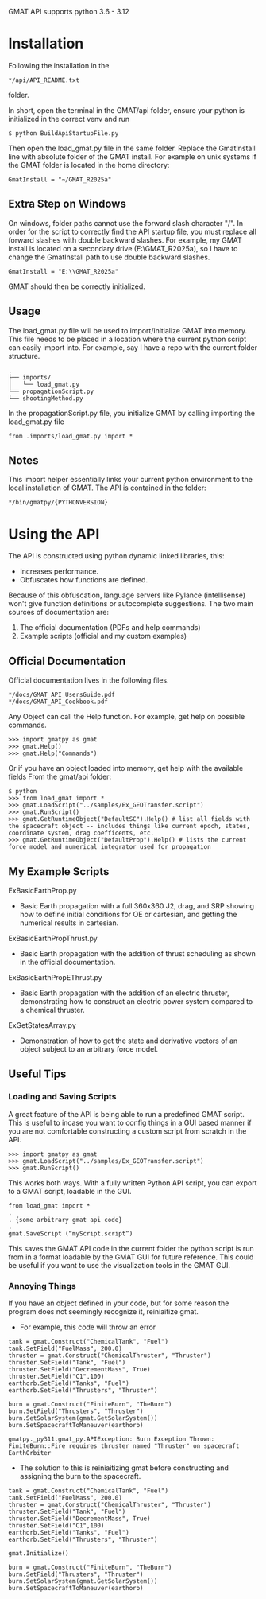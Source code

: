 GMAT API supports python 3.6 - 3.12
# Installation

Following the installation in the
```
*/api/API_README.txt
```
folder. 

In short, open the terminal in the GMAT/api folder,
ensure your python is initialized in the correct venv and run
```
$ python BuildApiStartupFile.py
```

Then open the load_gmat.py file in the same folder.
Replace the GmatInstall line with absolute folder of the GMAT install. 
For example on unix systems if the GMAT folder is located in the home directory:

```
GmatInstall = "~/GMAT_R2025a"
```
## Extra Step on Windows

On windows, folder paths cannot use the forward slash character "/". In order for the script to correctly find the API startup file, you must replace all forward slashes with double backward slashes.
For example, my GMAT install is located on a secondary drive (E:\GMAT_R2025a), so I have to change the GmatInstall path to use double backward slashes.

```
GmatInstall = "E:\\GMAT_R2025a"
```

GMAT should then be correctly initialized.

## Usage

The load_gmat.py file will be used to import/initialize GMAT into memory. This file needs to be placed in a location where the current python script can easily import into.
For example, say I have a repo with the current folder structure.

```
. 
├── imports/ 
│   └── load_gmat.py 
└── propagationScript.py
└── shootingMethod.py
```

In the propagationScript.py file, you initialize GMAT by calling importing the load_gmat.py file 
```
from .imports/load_gmat.py import *
```

## Notes

This import helper essentially links your current python environment to the local installation of GMAT. The API is contained in the folder:
```
*/bin/gmatpy/{PYTHONVERSION}
```


# Using the API

The API is constructed using python dynamic linked libraries, this:
 - Increases performance.
 - Obfuscates how functions are defined.

Because of this obfuscation, language servers like Pylance (intellisense) won't give function definitions or autocomplete suggestions. The two main sources of documentation are:
1. The official documentation (PDFs and help commands)
2. Example scripts (official and my custom examples)

## Official Documentation
Official documentation lives in the following files.

```
*/docs/GMAT_API_UsersGuide.pdf
*/docs/GMAT_API_Cookbook.pdf
```


Any Object can call the Help function. For example, get help on possible commands.
```
>>> import gmatpy as gmat
>>> gmat.Help()
>>> gmat.Help("Commands")
```

Or if you have an object loaded into memory, get help with the available fields
From the gmat/api folder:

```
$ python
>>> from load_gmat import *
>>> gmat.LoadScript("../samples/Ex_GEOTransfer.script")
>>> gmat.RunScript()
>>> gmat.GetRuntimeObject("DefaultSC").Help() # list all fields with the spacecraft object -- includes things like current epoch, states, coordinate system, drag coefficents, etc.
>>> gmat.GetRuntimeObject("DefaultProp").Help() # lists the current force model and numerical integrator used for propagation
```

## My Example Scripts

ExBasicEarthProp.py
- Basic Earth propagation with a full 360x360 J2, drag, and SRP showing how to define initial conditions for OE or cartesian, and getting the numerical results in cartesian.
  
ExBasicEarthPropThrust.py
- Basic Earth propagation with the addition of thrust scheduling as shown in the official documentation.
  
ExBasicEarthPropEThrust.py
- Basic Earth propagation with the addition of an electric thruster, demonstrating how to construct an electric power system compared to a chemical thruster.

ExGetStatesArray.py
- Demonstration of how to get the state and derivative vectors of an object subject to an arbitrary force model.

## Useful Tips

### Loading and Saving Scripts
A great feature of the API is being able to run a predefined GMAT script. This is useful to incase you want to config things in a GUI based manner if you are not comfortable constructing a custom script from scratch in the API.
```
>>> import gmatpy as gmat
>>> gmat.LoadScript("../samples/Ex_GEOTransfer.script")
>>> gmat.RunScript()
```

This works both ways. With a fully written Python API script, you can export to a GMAT script, loadable in the GUI.
```
from load_gmat import *
.
. {some arbitrary gmat api code}
.
gmat.SaveScript (“myScript.script”)
```
This saves the GMAT API code in the current folder the python script is run from in a format loadable by the GMAT GUI for future reference. This could be useful if you want to use the visualization tools in the GMAT GUI.

### Annoying Things
 If you have an object defined in your code, but for some reason the program does not seemingly recognize it, reiniaitize gmat.
 - For example, this code will throw an error
```
tank = gmat.Construct("ChemicalTank", "Fuel")
tank.SetField("FuelMass", 200.0)
thruster = gmat.Construct("ChemicalThruster", "Thruster")
thruster.SetField("Tank", "Fuel") 
thruster.SetField("DecrementMass", True)
thruster.SetField("C1",100)
earthorb.SetField("Tanks", "Fuel") 
earthorb.SetField("Thrusters", "Thruster")

burn = gmat.Construct("FiniteBurn", "TheBurn")
burn.SetField("Thrusters", "Thruster")
burn.SetSolarSystem(gmat.GetSolarSystem())
burn.SetSpacecraftToManeuver(earthorb)
```

```
gmatpy._py311.gmat_py.APIException: Burn Exception Thrown: FiniteBurn::Fire requires thruster named "Thruster" on spacecraft EarthOrbiter
```
 - The solution to this is reiniaitizing gmat before constructing and assigning the burn to the spacecraft.
```
tank = gmat.Construct("ChemicalTank", "Fuel")
tank.SetField("FuelMass", 200.0)
thruster = gmat.Construct("ChemicalThruster", "Thruster")
thruster.SetField("Tank", "Fuel") 
thruster.SetField("DecrementMass", True)
thruster.SetField("C1",100)
earthorb.SetField("Tanks", "Fuel") 
earthorb.SetField("Thrusters", "Thruster")

gmat.Initialize()

burn = gmat.Construct("FiniteBurn", "TheBurn")
burn.SetField("Thrusters", "Thruster")
burn.SetSolarSystem(gmat.GetSolarSystem())
burn.SetSpacecraftToManeuver(earthorb)
```
